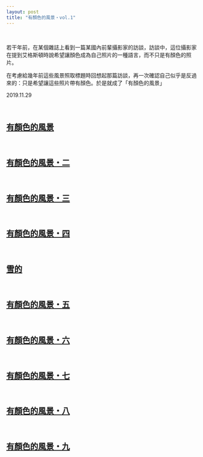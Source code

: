 ```yaml
---
layout: post
title: "有顏色的風景・vol.1"
---
```


  
&nbsp;
&nbsp;

若干年前，在某個雜誌上看到一篇某國內前輩攝影家的訪談，訪談中，這位攝影家在提到艾格斯頓時說希望讓顏色成為自己照片的一種語言，而不只是有顏色的照片。

在考慮給幾年前這些風景照取標題時回想起那篇訪談，再一次確認自己似乎是反過來的：只是希望讓這些照片帶有顏色。於是就成了「有顏色的風景」

2019.11.29
  
&nbsp;
&nbsp;
&nbsp;



## [有顏色的風景](https://cxcxcx.cx/works/0003.html)
&nbsp;
## [有顏色的風景・二](https://cxcxcx.cx/works/0005.html)
&nbsp;
## [有顏色的風景・三](https://cxcxcx.cx/works/0007.html)
&nbsp;
## [有顏色的風景・四](https://cxcxcx.cx/works/0009.html)
&nbsp;
## [雪的](https://cxcxcx.cx/works/00011.html)
&nbsp;
## [有顏色的風景・五](https://cxcxcx.cx/works/0013.html)
&nbsp;
## [有顏色的風景・六](https://cxcxcx.cx/works/0015.html)
&nbsp;
## [有顏色的風景・七](https://cxcxcx.cx/works/0017.html)
&nbsp;
## [有顏色的風景・八](https://cxcxcx.cx/works/0019.html)
&nbsp;
## [有顏色的風景・九](https://cxcxcx.cx/works/0021.html)
&nbsp;